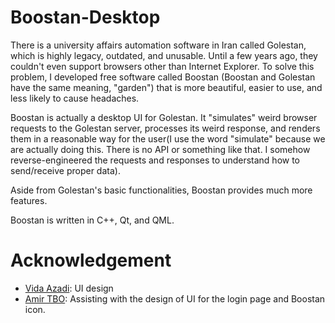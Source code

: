# Boostan-Desktop

There is a university affairs automation software in Iran called Golestan, which is highly legacy, outdated, and unusable. Until a few years ago, they couldn't even support browsers other than Internet Explorer.
To solve this problem, I developed free software called Boostan (Boostan and Golestan have the same meaning, "garden") that is more beautiful, easier to use, and less likely to cause headaches.

Boostan is actually a desktop UI for Golestan. It "simulates" weird browser requests to the Golestan server, processes its weird response, and renders them in a reasonable way for the user(I use the word "simulate" because we are actually doing this. There is no API or something like that. I somehow reverse-engineered the requests and responses to understand how to send/receive proper data).

Aside from Golestan's basic functionalities, Boostan provides much more features.

Boostan is written in C++, Qt, and QML.

# Acknowledgement

- [Vida Azadi](mailto:azadivida@gmail.com): UI design
- [Amir TBO](https://t.me/TheBurningOne): Assisting with the design of UI for the login page and Boostan icon.
